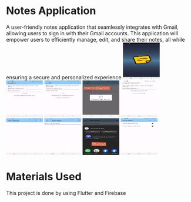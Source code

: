 # Notes Application



 A user-friendly notes application that seamlessly integrates with Gmail, allowing users to sign in with their Gmail accounts. This application will empower users to efficiently manage, edit, and share their notes, all while ensuring a secure and personalized experience
<img src="images/app_img_1.jpg" width="100" height="100">
<img src="images/app_img_8-1.jpg" width="100" height="100">
<img src="images/app_img_10.jpg" width="100" height="100">
<img src="images/app_img_6.jpg" width="100" height="100">
<img src="images/app_img_9.jpg" width="100" height="100">
<img src="images/app_img_5.jpg" width="100" height="100">
<img src="images/app_img_4.jpg" width="100" height="100">
<img src="images/app_img_2.jpg" width="100" height="100">
<img src="images/app_img_3.jpg" width="100" height="100">








# Materials Used
This project is done by using Flutter and Firebase

